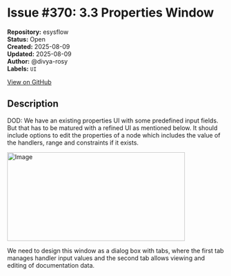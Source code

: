 # Issue #370: 3.3 Properties Window

**Repository:** esysflow  
**Status:** Open  
**Created:** 2025-08-09  
**Updated:** 2025-08-09  
**Author:** @divya-rosy  
**Labels:** `UI`  

[View on GitHub](https://github.com/Simtestlab/esysflow/issues/370)

## Description

DOD: We have an existing properties UI with some predefined input fields. But that has to be matured with a refined UI as mentioned below.
	It should include options to edit the properties of a node which includes the value of the handlers, range and constraints if it exists.

<img width="412" height="205" alt="Image" src="https://github.com/user-attachments/assets/e5802772-db0d-4a8f-9abd-09c108a667d7" />

We need to design this window as a dialog box with tabs, where the first tab manages handler input values and the second tab allows viewing and editing of documentation data.
